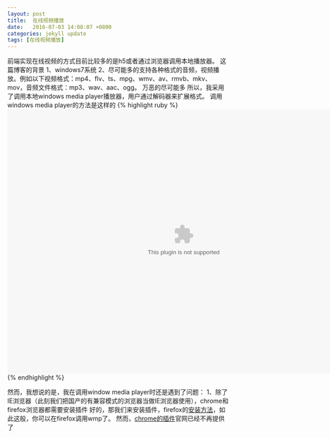 ```yaml
---
layout: post
title:  在线视频播放
date:   2016-07-03 14:08:07 +0800
categories: jekyll update
tags: [在线视频播放]
---
```

前端实现在线视频的方式目前比较多的是h5或者通过浏览器调用本地播放器。
这篇博客的背景
1、windows7系统
2、尽可能多的支持各种格式的音频，视频播放。例如以下视频格式：mp4、flv、ts、mpg、wmv、av、rmvb、mkv、mov，音频文件格式：mp3、wav、aac、ogg。
万恶的尽可能多
所以，我采用了调用本地windows media player播放器，用户通过解码器来扩展格式。
调用windows media player的方法是这样的
{% highlight ruby %}
<object id="MediaPlayer" classid="clsid:22D6F312-B0F6-11D0-94AB-0080C74C7E95" width="800" height="600" standby="Loading Windows Media Player components…" type="application/x-oleobject" codebase="http://activex.microsoft.com/activex/controls/mplayer/en/nsmp2inf.cab#Version=6,4,7,1112">
    <param name="FileName" value="test.avi">
    <param name="AutoStart" value="true">
    <param name="ShowControls" value="true">
    <param name="BufferingTime" value="2">
    <param name="ShowStatusBar" value="true">
    <param name="AutoSize" value="true">
    <param name="InvokeURLs" value="false">
    <param name="AnimationatStart" value="1">
    <param name="TransparentatStart" value="1">
    <param name="Loop" value="1">
    <embed type="application/x-mplayer2" src="test.avi" name="MediaPlayer" autostart="1" showstatusbar="1" showdisplay="1" showcontrols="1" loop="0" videoborder3d="0" pluginspage="http://www.microsoft.com/Windows/MediaPlayer/" width="800" height="600"></embed>
</object>
{% endhighlight %}

然而，我想说的是，我在调用window media player时还是遇到了问题：
1、除了IE浏览器（此刻我们把国产的有兼容模式的浏览器当做IE浏览器使用），chrome和firefox浏览器都需要安装插件
好的，那我们来安装插件，firefox的[安装方法]，如此这般，你可以在firefox调用wmp了。
然而，[chrome的插件]官网已经不再提供了




[安装方法]:https://support.mozilla.org/zh-CN/kb/%E5%9C%A8%20Firefox%20%E4%B8%AD%E4%BD%BF%E7%94%A8%20Windows%20Media%20Player%20%E6%8F%92%E4%BB%B6#w_goceacki
[chrome的插件]:http://7xuyc3.com1.z0.glb.clouddn.com/chrome%E6%8F%92%E4%BB%B6%E5%AE%98%E7%BD%91.png